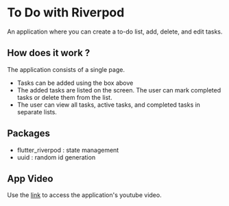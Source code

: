 # To Do with Riverpod
An application where you can create a to-do list, add, delete, and edit tasks.

## How does it work ? 
 The application consists of a single page.

- Tasks can be added using the box above
- The added tasks are listed on the screen. The user can mark completed tasks or delete them from the list.
- The user can view all tasks, active tasks, and completed tasks in separate lists.


## Packages
- flutter_riverpod : state management
- uuid : random id generation


## App Video 
  Use the [link](https://youtu.be/YdGimLUdE5o) to access the application's youtube video.
